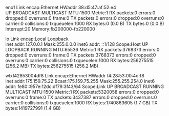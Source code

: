 eno1      Link encap:Ethernet  HWaddr 38:d5:47:af:52:e4  
          UP BROADCAST MULTICAST  MTU:1500  Metric:1
          RX packets:0 errors:0 dropped:0 overruns:0 frame:0
          TX packets:0 errors:0 dropped:0 overruns:0 carrier:0
          collisions:0 txqueuelen:1000 
          RX bytes:0 (0.0 B)  TX bytes:0 (0.0 B)
          Interrupt:20 Memory:fb200000-fb220000 

lo        Link encap:Local Loopback  
          inet addr:127.0.0.1  Mask:255.0.0.0
          inet6 addr: ::1/128 Scope:Host
          UP LOOPBACK RUNNING  MTU:65536  Metric:1
          RX packets:3768373 errors:0 dropped:0 overruns:0 frame:0
          TX packets:3768373 errors:0 dropped:0 overruns:0 carrier:0
          collisions:0 txqueuelen:1000 
          RX bytes:256275515 (256.2 MB)  TX bytes:256275515 (256.2 MB)

wlxf42853004df8 Link encap:Ethernet  HWaddr f4:28:53:00:4d:f8  
          inet addr:175.159.75.22  Bcast:175.159.75.255  Mask:255.255.254.0
          inet6 addr: fe80::957e:12dc:df79:3f43/64 Scope:Link
          UP BROADCAST RUNNING MULTICAST  MTU:1500  Metric:1
          RX packets:5320058 errors:0 dropped:0 overruns:0 frame:0
          TX packets:3437387 errors:0 dropped:0 overruns:0 carrier:0
          collisions:0 txqueuelen:1000 
          RX bytes:1740863605 (1.7 GB)  TX bytes:1419727991 (1.4 GB)

